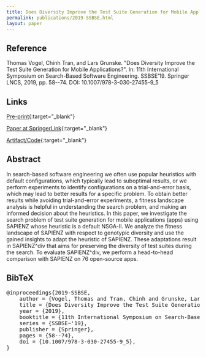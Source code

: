 ```yaml
---
title: Does Diversity Improve the Test Suite Generation for Mobile Applications?
permalink: publications/2019-SSBSE.html
layout: paper
---
```


## Reference

Thomas Vogel, Chinh Tran, and Lars Grunske. "Does Diversity Improve the Test Suite Generation for Mobile Applications?". In: 11th International Symposium on Search-Based Software Engineering. SSBSE’19. Springer LNCS, 2019, pp. 58--74. DOI: 10.1007/978-3-030-27455-9_5

## Links
[Pre-print](https://arxiv.org/abs/1906.08142){:target="_blank"}

[Paper at SpringerLink](https://doi.org/10.1007/978-3-030-27455-9_5){:target="_blank"}

[Artifact/Code](https://github.com/thomas-vogel/sapienzdiv-ssbse19){:target="_blank"}

## Abstract
In search-based software engineering we often use popular heuristics with default configurations, which typically lead to suboptimal results, or we perform experiments to identify configurations on a trial-and-error basis, which may lead to better results for a specific problem. To obtain better results while avoiding trial-and-error experiments, a fitness landscape analysis is helpful in understanding the search problem, and making an informed decision about the heuristics. In this paper, we investigate the search problem of test suite generation for mobile applications (apps) using SAPIENZ whose heuristic is a default NSGA-II. We analyze the fitness landscape of SAPIENZ with respect to genotypic diversity and use the gained insights to adapt the heuristic of SAPIENZ. These adaptations result in SAPIENZ^div that aims for preserving the diversity of test suites during the search. To evaluate SAPIENZ^div, we perform a head-to-head comparison with SAPIENZ on 76 open-source apps.

## BibTeX

<div class="bibtex">
<pre>@inproceedings{2019-SSBSE,
    author = {Vogel, Thomas and Tran, Chinh and Grunske, Lars},
    title = {Does Diversity Improve the Test Suite Generation for Mobile Applications?},
    year = {2019},
    booktitle = {11th International Symposium on Search-Based Software Engineering},
    series = {SSBSE~'19},
    publisher = {Springer},
    pages = {58--74},
    doi = {10.1007/978-3-030-27455-9_5},
}</pre>
</div>
